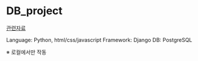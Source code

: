 # DB_project
[관련자료](http://yerin.creatorlink.net/CONCERT-BOOKING-SITE)

Language: Python, html/css/javascript
Framework: Django
DB: PostgreSQL

※ 로컬에서만 작동

